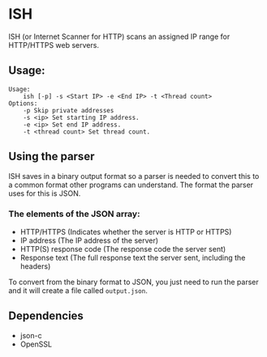 
# ISH
ISH (or Internet Scanner for HTTP) scans an assigned IP range for HTTP/HTTPS web servers.
## Usage:
```
Usage:
	ish [-p] -s <Start IP> -e <End IP> -t <Thread count>
Options:
    -p Skip private addresses
	-s <ip> Set starting IP address.
	-e <ip> Set end IP address.
	-t <thread count> Set thread count.
```
## Using the parser
ISH saves in a binary output format so a parser is needed to convert this to a common format other programs can understand. The format the parser uses for this is JSON.
### The elements of the JSON array:
- HTTP/HTTPS (Indicates whether the server is HTTP or HTTPS)
- IP address (The IP address of the server)
- HTTP(S) response code (The response code the server sent)
- Response text (The full response text the server sent, including the headers)

To convert from the binary format to JSON, you just need to run the parser and it will create a file called `output.json`.
## Dependencies
- json-c
- OpenSSL
